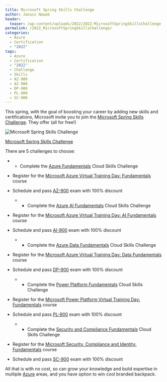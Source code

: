 ```yaml
---
title: Microsoft Spring Skills Challenge
author: Janusz Nowak
header:
  teaser: /wp-content/uploads/2022/2022-MicrosoftSpringSkillsChallenge.jpg
permalink: /2022_MicrosoftSpringSkillsChallenge/
categories:
  - Azure
  - Certification
  - "2022"
tags:
  - Azure
  - Certification
  - "2022"
  - Challenge
  - Skills
  - AZ-900
  - AI-900
  - DP-900
  - PL-900
  - SC-900
---
```


This spring, with the goal of boosting your career by adding new skills and certifications, Microsoft invite you to join the [Microsoft Spring Skills Challenge](https://pulse.microsoft.com/en/skill-forward-en/na/fa1-get-rewarded-for-gaining-tech-skills-and-free-certifications-at-the-microsoft-spring-skills-challenge/). They offer (all for free!)

![Microsoft Spring Skills Challenge](/wp-content/uploads/2022/2022-MicrosoftSpringSkillsChallenge.jpg)

[Microsoft Spring Skills Challenge](https://pulse.microsoft.com/en/skill-forward-en/na/fa1-get-rewarded-for-gaining-tech-skills-and-free-certifications-at-the-microsoft-spring-skills-challenge/)

There are 5 challenges to choose:

- - Complete the [Azure Fundamentals](https://docs.microsoft.com/en-us/learn/challenges?id=6f975a2d-d4e3-470b-a09a-178c662fa17f) Cloud Skills Challenge
- Register for the [Microsoft Azure Virtual Training Day: Fundamentals](https://www.microsoft.com/en-ie/training-days/azure/fundamentals) course
- Schedule and pass [AZ-900](https://docs.microsoft.com/en-us/learn/certifications/azure-fundamentals/) exam with 100% discount

  - - Complete the [Azure AI Fundamentals](https://docs.microsoft.com/en-us/learn/challenges?id=3ea8480b-4134-4237-bd3e-3b8cc9e68ab0) Cloud Skills Challenge

- Register for the [Microsoft Azure Virtual Training Day: AI Fundamentals](https://www.microsoft.com/en-ie/training-days/azure/ai-fundamentals) course
- Schedule and pass [AI-900](https://docs.microsoft.com/en-us/learn/certifications/azure-ai-fundamentals/) exam with 100% discount

  - - Complete the [Azure Data Fundamentals](https://docs.microsoft.com/en-us/learn/challenges?id=f6d97929-f7a8-40e0-92af-a5dd0557e85f) Cloud Skills Challenge

- Register for the [Microsoft Azure Virtual Training Day: Data Fundamentals](https://www.microsoft.com/en-ie/training-days/azure/data-fundamentals) course
- Schedule and pass [DP-900](https://docs.microsoft.com/en-us/learn/certifications/exams/dp-900) exam with 100% discount

  - - Complete the [Power Platform Fundamentals](https://docs.microsoft.com/en-us/learn/challenges?id=fa7f6ca0-6fe6-4d46-bed2-27c2252c5abf) Cloud Skills Challenge

- Register for the [Microsoft Power Platform Virtual Training Day: Fundamentals](https://www.microsoft.com/en-ie/training-days/power-platform/fundamentals) course
- Schedule and pass [PL-900](https://docs.microsoft.com/en-us/learn/certifications/exams/pl-900) exam with 100% discount

  - - Complete the [Security and Compliance Fundamentals](https://docs.microsoft.com/en-us/learn/challenges?id=4c3694e5-b944-419b-afe8-685cf4f07cf9) Cloud Skills Challenge

- Register for the [Microsoft Security, Compliance and Identity: Fundamentals](https://www.microsoft.com/en-ie/training-days/security/security-compliance-and-identity-fundamentals) course
- Schedule and pass [SC-900](https://docs.microsoft.com/en-us/learn/certifications/exams/SC-900) exam with 100% discount

All that is with no cost, so can grow your knowledge and build expertise in multiple [Azure](https://azure.com) areas, and you have option to win cool branded backpack.
